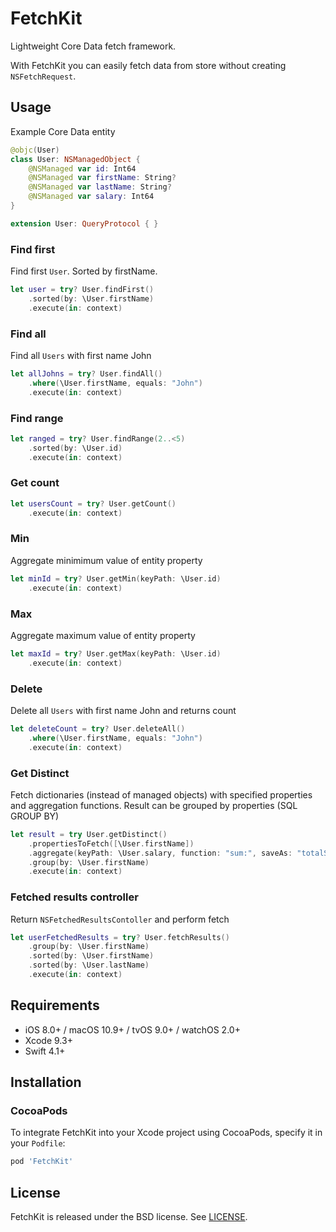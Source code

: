# FetchKit

Lightweight Core Data fetch framework.

With FetchKit you can easily fetch data from store without creating `NSFetchRequest`.

## Usage
Example Core Data entity
```swift
@objc(User)
class User: NSManagedObject {
    @NSManaged var id: Int64
    @NSManaged var firstName: String?
    @NSManaged var lastName: String?
    @NSManaged var salary: Int64
}

extension User: QueryProtocol { }
```

### Find first
Find first `User`. Sorted by firstName.
```swift
let user = try? User.findFirst()
    .sorted(by: \User.firstName)
    .execute(in: context)
```

### Find all
Find all `Users` with first name John
```swift
let allJohns = try? User.findAll()
    .where(\User.firstName, equals: "John")
    .execute(in: context)
```

### Find range
```swift
let ranged = try? User.findRange(2..<5)
    .sorted(by: \User.id)
    .execute(in: context)
```

### Get count
```swift
let usersCount = try? User.getCount()
    .execute(in: context)
```

### Min
Aggregate minimimum value of entity property
```swift
let minId = try? User.getMin(keyPath: \User.id)
    .execute(in: context)
```

### Max
Aggregate maximum value of entity property
```swift
let maxId = try? User.getMax(keyPath: \User.id)
    .execute(in: context)
```

### Delete
Delete all `Users` with first name John and returns count
```swift
let deleteCount = try? User.deleteAll()
    .where(\User.firstName, equals: "John")
    .execute(in: context)
```

### Get Distinct
Fetch dictionaries (instead of managed objects) with specified properties and aggregation functions.
Result can be grouped by properties (SQL GROUP BY)
```swift
let result = try User.getDistinct()
    .propertiesToFetch([\User.firstName])
    .aggregate(keyPath: \User.salary, function: "sum:", saveAs: "totalSalary")
    .group(by: \User.firstName)
    .execute(in: context)
```

### Fetched results controller
Return `NSFetchedResultsContoller` and perform fetch
```swift
let userFetchedResults = try? User.fetchResults()
    .group(by: \User.firstName)
    .sorted(by: \User.firstName)
    .sorted(by: \User.lastName)
    .execute(in: context)
```

## Requirements

- iOS 8.0+ / macOS 10.9+ / tvOS 9.0+ / watchOS 2.0+
- Xcode 9.3+
- Swift 4.1+

## Installation

### CocoaPods
To integrate FetchKit into your Xcode project using CocoaPods, specify it in your `Podfile`:

```ruby
pod 'FetchKit'
```

## License
FetchKit is released under the BSD license. See [LICENSE](LICENSE).
